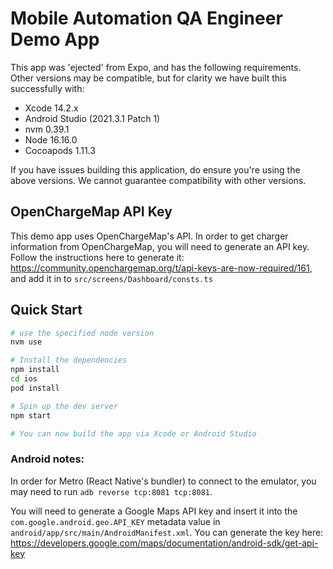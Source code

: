 # Mobile Automation QA Engineer Demo App

This app was 'ejected' from Expo, and has the following requirements. Other versions may be compatible, but for clarity we have built this successfully with:

- Xcode 14.2.x
- Android Studio (2021.3.1 Patch 1)
- nvm 0.39.1
- Node 16.16.0
- Cocoapods 1.11.3

If you have issues building this application, do ensure you're using the above versions. We cannot guarantee compatibility with other versions.

## OpenChargeMap API Key

This demo app uses OpenChargeMap's API. In order to get charger information from OpenChargeMap, you will need to generate an API key. Follow the instructions here to generate it: https://community.openchargemap.org/t/api-keys-are-now-required/161, and add it in to `src/screens/Dashboard/consts.ts`

## Quick Start

```sh
# use the specified node version
nvm use

# Install the dependencies
npm install
cd ios
pod install

# Spin up the dev server
npm start

# You can now build the app via Xcode or Android Studio
```

### Android notes:

In order for Metro (React Native's bundler) to connect to the emulator, you may need to run `adb reverse tcp:8081 tcp:8081`.

You will need to generate a Google Maps API key and insert it into the `com.google.android.geo.API_KEY` metadata value in `android/app/src/main/AndroidManifest.xml`. You can generate the key here: https://developers.google.com/maps/documentation/android-sdk/get-api-key